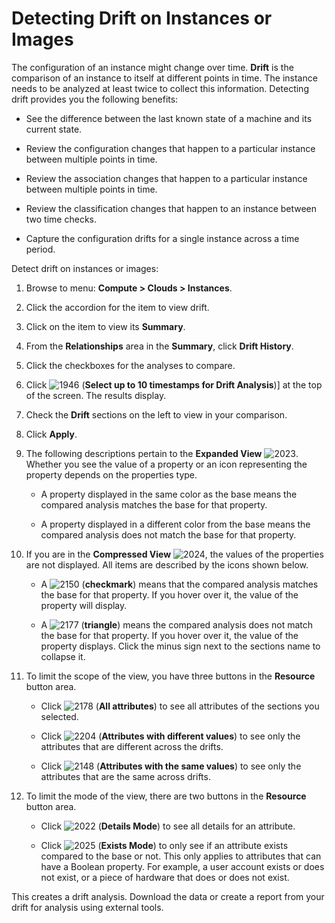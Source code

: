 # Detecting Drift on Instances or Images

The configuration of an instance might change over time. **Drift** is
the comparison of an instance to itself at different points in time. The
instance needs to be analyzed at least twice to collect this
information. Detecting drift provides you the following benefits:

  - See the difference between the last known state of a machine and its
    current state.

  - Review the configuration changes that happen to a particular
    instance between multiple points in time.

  - Review the association changes that happen to a particular instance
    between multiple points in time.

  - Review the classification changes that happen to an instance between
    two time checks.

  - Capture the configuration drifts for a single instance across a time
    period.

Detect drift on instances or images:

1.  Browse to menu: **Compute > Clouds > Instances**.

2.  Click the accordion for the item to view drift.

3.  Click on the item to view its **Summary**.

4.  From the **Relationships** area in the **Summary**, click **Drift
    History**.

5.  Click the checkboxes for the analyses to compare.

6.  Click ![1946](../images/1946.png) (**Select up to 10 timestamps for
    Drift Analysis**)\] at the top of the screen. The results display.

7.  Check the **Drift** sections on the left to view in your comparison.

8.  Click **Apply**.

9.  The following descriptions pertain to the **Expanded View**
    ![2023](../images/2023.png). Whether you see the value of a property
    or an icon representing the property depends on the properties type.

      - A property displayed in the same color as the base means the
        compared analysis matches the base for that property.

      - A property displayed in a different color from the base means
        the compared analysis does not match the base for that property.

10. If you are in the **Compressed View** ![2024](../images/2024.png), the
    values of the properties are not displayed. All items are described
    by the icons shown below.

      - A ![2150](../images/2150.png) (**checkmark**) means that the
        compared analysis matches the base for that property. If you
        hover over it, the value of the property will display.

      - A ![2177](../images/2177.png) (**triangle**) means the compared
        analysis does not match the base for that property. If you hover
        over it, the value of the property displays. Click the minus
        sign next to the sections name to collapse it.

11. To limit the scope of the view, you have three buttons in the
    **Resource** button area.

      - Click ![2178](../images/2178.png) (**All attributes**) to see all
        attributes of the sections you selected.

      - Click ![2204](../images/2204.png) (**Attributes with different
        values**) to see only the attributes that are different across
        the drifts.

      - Click ![2148](../images/2148.png) (**Attributes with the same
        values**) to see only the attributes that are the same across
        drifts.

12. To limit the mode of the view, there are two buttons in the
    **Resource** button area.

      - Click ![2022](../images/2022.png) (**Details Mode**) to see all
        details for an attribute.

      - Click ![2025](../images/2025.png) (**Exists Mode**) to only see if
        an attribute exists compared to the base or not. This only
        applies to attributes that can have a Boolean property. For
        example, a user account exists or does not exist, or a piece of
        hardware that does or does not exist.

This creates a drift analysis. Download the data or create a report from
your drift for analysis using external tools.
